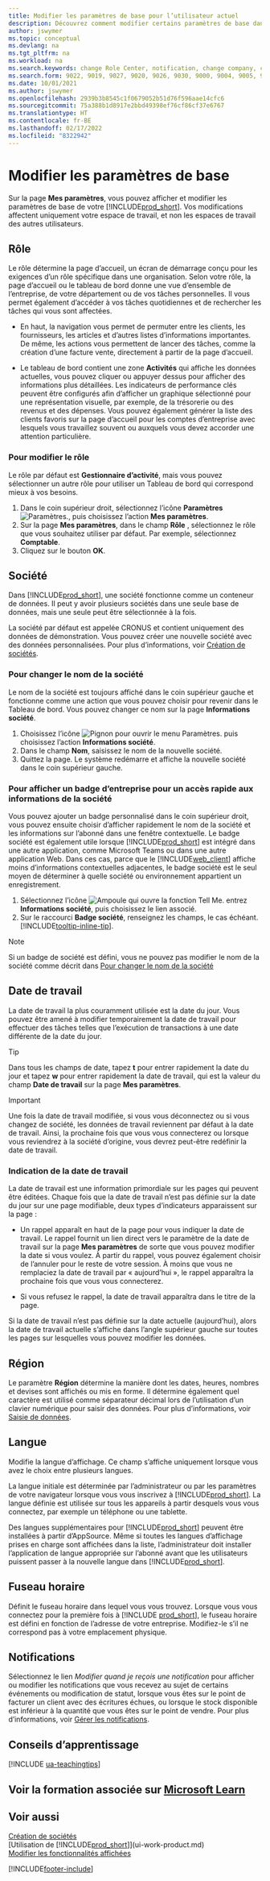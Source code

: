 ```yaml
---
title: Modifier les paramètres de base pour l’utilisateur actuel
description: Découvrez comment modifier certains paramètres de base dans Business Central, par exemple, votre rôle et votre centre de rôles, votre entreprise, votre date de travail et vos fuseaux horaires.
author: jswymer
ms.topic: conceptual
ms.devlang: na
ms.tgt_pltfrm: na
ms.workload: na
ms.search.keywords: change Role Center, notification, change company, change work date, decimal separator
ms.search.form: 9022, 9019, 9027, 9020, 9026, 9030, 9000, 9004, 9005, 9018, 9006, 9007, 9010, 9016, 9017
ms.date: 10/01/2021
ms.author: jswymer
ms.openlocfilehash: 2939b3b8545c1f0679052b51d76f596aae14cfc6
ms.sourcegitcommit: 75a388b1d8917e2bbd49398ef76cf86cf37e6767
ms.translationtype: HT
ms.contentlocale: fr-BE
ms.lasthandoff: 02/17/2022
ms.locfileid: "8322942"
---
```

# <a name="change-basic-settings"></a>Modifier les paramètres de base

Sur la page **Mes paramètres**, vous pouvez afficher et modifier les paramètres de base de votre [!INCLUDE[prod_short](includes/prod_short.md)]. Vos modifications affectent uniquement votre espace de travail, et non les espaces de travail des autres utilisateurs.  

## <a name="role"></a><a name="role-center"></a>Rôle

Le rôle détermine la page d’accueil, un écran de démarrage conçu pour les exigences d’un rôle spécifique dans une organisation. Selon votre rôle, la page d’accueil ou le tableau de bord donne une vue d’ensemble de l’entreprise, de votre département ou de vos tâches personnelles. Il vous permet également d’accéder à vos tâches quotidiennes et de rechercher les tâches qui vous sont affectées.

* En haut, la navigation vous permet de permuter entre les clients, les fournisseurs, les articles et d’autres listes d’informations importantes. De même, les actions vous permettent de lancer des tâches, comme la création d’une facture vente, directement à partir de la page d’accueil.

* Le tableau de bord contient une zone **Activités** qui affiche les données actuelles, vous pouvez cliquer ou appuyer dessus pour afficher des informations plus détaillées. Les indicateurs de performance clés peuvent être configurés afin d’afficher un graphique sélectionné pour une représentation visuelle, par exemple, de la trésorerie ou des revenus et des dépenses. Vous pouvez également générer la liste des clients favoris sur la page d’accueil pour les comptes d’entreprise avec lesquels vous travaillez souvent ou auxquels vous devez accorder une attention particulière.

### <a name="to-change-the-role"></a>Pour modifier le rôle

Le rôle par défaut est **Gestionnaire d’activité**, mais vous pouvez sélectionner un autre rôle pour utiliser un Tableau de bord qui correspond mieux à vos besoins.  

1. Dans le coin supérieur droit, sélectionnez l’icône **Paramètres** ![Paramètres.](media/ui-experience/settings_icon_small.png "Icône Paramètres du tableau de bord"), puis choisissez l’action **Mes paramètres**.
2. Sur la page **Mes paramètres**, dans le champ **Rôle** , sélectionnez le rôle que vous souhaitez utiliser par défaut. Par exemple, sélectionnez **Comptable**.
3. Cliquez sur le bouton **OK**.

## <a name="company"></a><a name="company"></a>Société

Dans [!INCLUDE[prod_short](includes/prod_short.md)], une société fonctionne comme un conteneur de données. Il peut y avoir plusieurs sociétés dans une seule base de données, mais une seule peut être sélectionnée à la fois.

La société par défaut est appelée CRONUS et contient uniquement des données de démonstration. Vous pouvez créer une nouvelle société avec des données personnalisées. Pour plus d’informations, voir [Création de sociétés](about-new-company.md).

### <a name="to-change-the-company-name"></a>Pour changer le nom de la société

Le nom de la société est toujours affiché dans le coin supérieur gauche et fonctionne comme une action que vous pouvez choisir pour revenir dans le Tableau de bord. Vous pouvez changer ce nom sur la page **Informations société**.

1. Choisissez l’icône ![Pignon pour ouvrir le menu Paramètres.](media/ui-experience/settings_icon_small.png) puis choisissez l’action **Informations société**.
2. Dans le champ **Nom**, saisissez le nom de la nouvelle société.
3. Quittez la page. Le système redémarre et affiche la nouvelle société dans le coin supérieur gauche.

### <a name="to-display-a-company-badge-for-quick-access-to-company-information"></a><a name="badge"></a>Pour afficher un badge d’entreprise pour un accès rapide aux informations de la société

Vous pouvez ajouter un badge personnalisé dans le coin supérieur droit, vous pouvez ensuite choisir d’afficher rapidement le nom de la société et les informations sur l’abonné dans une fenêtre contextuelle. Le badge société est également utile lorsque [!INCLUDE[prod_short](includes/prod_short.md)] est intégré dans une autre application, comme Microsoft Teams ou dans une autre application Web. Dans ces cas, parce que le [!INCLUDE[web_client](includes/web_client.md)] affiche moins d’informations contextuelles adjacentes, le badge société est le seul moyen de déterminer à quelle société ou environnement appartient un enregistrement.

1. Sélectionnez l’icône ![Ampoule qui ouvre la fonction Tell Me.](media/ui-search/search_small.png "Dites-moi ce que vous voulez faire") entrez **Informations société**, puis choisissez le lien associé.
2. Sur le raccourci **Badge société**, renseignez les champs, le cas échéant. [!INCLUDE[tooltip-inline-tip](includes/tooltip-inline-tip_md.md)].

> [!NOTE]
> Si un badge de société est défini, vous ne pouvez pas modifier le nom de la société comme décrit dans [Pour changer le nom de la société](ui-change-basic-settings.md#to-change-the-company-name)

## <a name="work-date"></a><a name="work-date"></a>Date de travail
La date de travail la plus couramment utilisée est la date du jour. Vous pouvez être amené à modifier temporairement la date de travail pour effectuer des tâches telles que l’exécution de transactions à une date différente de la date du jour.

> [!TIP]  
> Dans tous les champs de date, tapez **t** pour entrer rapidement la date du jour et tapez **w** pour entrer rapidement la date de travail, qui est la valeur du champ **Date de travail** sur la page **Mes paramètres**.

> [!IMPORTANT]  
> Une fois la date de travail modifiée, si vous vous déconnectez ou si vous changez de société, les données de travail reviennent par défaut à la date de travail. Ainsi, la prochaine fois que vous vous connecterez ou lorsque vous reviendrez à la société d’origine, vous devrez peut-être redéfinir la date de travail.

### <a name="work-date-indication"></a>Indication de la date de travail

La date de travail est une information primordiale sur les pages qui peuvent être éditées. Chaque fois que la date de travail n’est pas définie sur la date du jour sur une page modifiable, deux types d’indicateurs apparaissent sur la page :

* Un rappel apparaît en haut de la page pour vous indiquer la date de travail. Le rappel fournit un lien direct vers le paramètre de la date de travail sur la page **Mes paramètres** de sorte que vous pouvez modifier la date si vous voulez. À partir du rappel, vous pouvez également choisir de l’annuler pour le reste de votre session. À moins que vous ne remplaciez la date de travail par « aujourd’hui », le rappel apparaîtra la prochaine fois que vous vous connecterez.

* Si vous refusez le rappel, la date de travail apparaîtra dans le titre de la page.  

Si la date de travail n’est pas définie sur la date actuelle (aujourd’hui), alors la date de travail actuelle s’affiche dans l’angle supérieur gauche sur toutes les pages sur lesquelles vous pouvez modifier les données.

## <a name="region"></a><a name="region"></a> Région

Le paramètre **Région** détermine la manière dont les dates, heures, nombres et devises sont affichés ou mis en forme. Il détermine également quel caractère est utilisé comme séparateur décimal lors de l’utilisation d’un clavier numérique pour saisir des données. Pour plus d’informations, voir [Saisie de données](ui-enter-data.md#decimal).

## <a name="language"></a><a name="language"></a> Langue

Modifie la langue d’affichage. Ce champ s’affiche uniquement lorsque vous avez le choix entre plusieurs langues.

La langue initiale est déterminée par l’administrateur ou par les paramètres de votre navigateur lorsque vous vous inscrivez à [!INCLUDE[prod_short](includes/prod_short.md)]. La langue définie est utilisée sur tous les appareils à partir desquels vous vous connectez, par exemple un téléphone ou une tablette.

Des langues supplémentaires pour [!INCLUDE[prod_short](includes/prod_short.md)] peuvent être installées à partir d’AppSource. Même si toutes les langues d’affichage prises en charge sont affichées dans la liste, l’administrateur doit installer l’application de langue appropriée sur l’abonné avant que les utilisateurs puissent passer à la nouvelle langue dans [!INCLUDE[prod_short](includes/prod_short.md)].  

## <a name="time-zone"></a>Fuseau horaire

Définit le fuseau horaire dans lequel vous vous trouvez. Lorsque vous vous connectez pour la première fois à [!INCLUDE [prod_short](includes/prod_short.md)], le fuseau horaire est défini en fonction de l’adresse de votre entreprise. Modifiez-le s’il ne correspond pas à votre emplacement physique.  

## <a name="notifications"></a>Notifications

Sélectionnez le lien *Modifier quand je reçois une notification* pour afficher ou modifier les notifications que vous recevez au sujet de certains événements ou modification de statut, lorsque vous êtes sur le point de facturer un client avec des écritures échues, ou lorsque le stock disponible est inférieur à la quantité que vous êtes sur le point de vendre. Pour plus d’informations, voir [Gérer les notifications](ui-smart-notifications.md).

## <a name="teaching-tips"></a>Conseils d’apprentissage

[!INCLUDE [ua-teachingtips](includes/ua-teachingtips.md)]

## <a name="see-related-training-at-microsoft-learn"></a>Voir la formation associée sur [Microsoft Learn](/learn/modules/personalize-ui-dynamics-365-business-central/index)

## <a name="see-also"></a>Voir aussi

[Création de sociétés](about-new-company.md)  
[Utilisation de [!INCLUDE[prod_short](includes/prod_short.md)]](ui-work-product.md)  
[Modifier les fonctionnalités affichées](ui-experiences.md)  

[!INCLUDE[footer-include](includes/footer-banner.md)]
